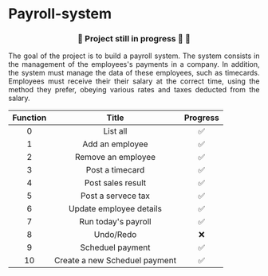 # Payroll-system

### <p align="center" > 🚧  Project still in progress 🚀 🚧

<p align ="justify"> The goal of the project is to build a payroll system. The system consists in the management of the employees's payments in a company. In addition, the system must manage the data of these employees, such as timecards. Employees must receive their their salary at the correct time, using the method they prefer, obeying various rates and taxes deducted from the salary.</p>


| Function |             Title              |     Progress     |
| :--------:|:-------------------------------:|:---:|     
|     0    |  List all                      | ✅|
|     1    |  Add an employee               | ✅|
|     2    |  Remove an employee            | ✅|
|     3    |  Post a timecard               | ✅|
|     4    |  Post sales result             | ✅|
|     5    |  Post a servece tax            | ✅|
|     6    |  Update employee details       | ✅|
|     7    |  Run today's payroll           | ✅|
|     8    |  Undo/Redo                     | ❌|
|     9    |  Scheduel payment              | ✅| 
|    10    |  Create a new Scheduel payment | ✅|


